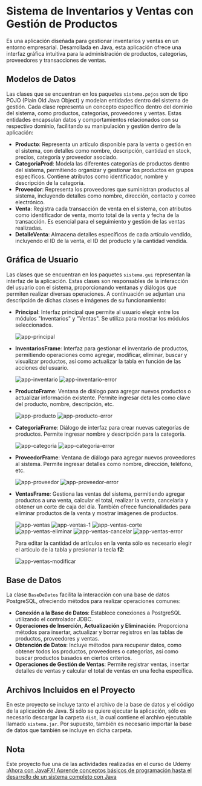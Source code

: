 # Sistema de Inventarios y Ventas con Gestión de Productos
Es una aplicación diseñada para gestionar inventarios y ventas en un entorno empresarial. Desarrollada en Java, esta aplicación ofrece una interfaz gráfica intuitiva para la administración de productos, categorías, proveedores y transacciones de ventas.

## Modelos de Datos

Las clases que se encuentran en los paquetes `sistema.pojos` son de tipo POJO (Plain Old Java Object) y modelan entidades dentro del sistema de gestión. Cada clase representa un concepto específico dentro del dominio del sistema, como productos, categorías, proveedores y ventas. Estas entidades encapsulan datos y comportamientos relacionados con su respectivo dominio, facilitando su manipulación y gestión dentro de la aplicación:

- **Producto**: Representa un artículo disponible para la venta o gestión en el sistema, con detalles como nombre, descripción, cantidad en stock, precios, categoría y proveedor asociado.
- **CategoriaProd**: Modela las diferentes categorías de productos dentro del sistema, permitiendo organizar y gestionar los productos en grupos específicos. Contiene atributos como identificador, nombre y descripción de la categoría.
- **Proveedor**: Representa los proveedores que suministran productos al sistema, incluyendo detalles como nombre, dirección, contacto y correo electrónico.
- **Venta**: Registra cada transacción de venta en el sistema, con atributos como identificador de venta, monto total de la venta y fecha de la transacción. Es esencial para el seguimiento y gestión de las ventas realizadas.
- **DetalleVenta**: Almacena detalles específicos de cada artículo vendido, incluyendo el ID de la venta, el ID del producto y la cantidad vendida.

## Gráfica de Usuario

Las clases que se encuentran en los paquetes `sistema.gui` representan la interfaz de la aplicación. Estas clases son responsables de la interacción del usuario con el sistema, proporcionando ventanas y diálogos que permiten realizar diversas operaciones. A continuación se adjuntan una descripción de dichas clases e imágenes de su funcionamiento:

- **Principal**: Interfaz principal que permite al usuario elegir entre los módulos "Inventarios" y "Ventas". Se utiliza para mostrar los módulos seleccionados.

  ![app-principal](https://github.com/lizbeth-cortes/app-java/assets/60724433/3b64a833-1923-4710-9b6f-f22eabbfb068)

- **InventariosFrame**: Interfaz para gestionar el inventario de productos, permitiendo operaciones como agregar, modificar, eliminar, buscar y visualizar productos, así como actualizar la tabla en función de las acciones del usuario.

  ![app-inventario](https://github.com/lizbeth-cortes/app-java/assets/60724433/4f2d3bbb-27dd-424c-a598-6836471861bb)  ![app-inventario-error](https://github.com/lizbeth-cortes/app-java/assets/60724433/108734d5-6c3f-4810-bf95-be46f8e0e722)

- **ProductoFrame**: Ventana de diálogo para agregar nuevos productos o actualizar información existente. Permite ingresar detalles como clave del producto, nombre, descripción, etc.

  ![app-producto](https://github.com/lizbeth-cortes/app-java/assets/60724433/ac3610f7-74bc-4f1a-b154-96668439edcc)
  ![app-producto-error](https://github.com/lizbeth-cortes/app-java/assets/60724433/b6a33cec-dedd-4f03-9584-326215ed123a)


- **CategoriaFrame**: Diálogo de interfaz para crear nuevas categorías de productos. Permite ingresar nombre y descripción para la categoría.

  ![app-categoria](https://github.com/lizbeth-cortes/app-java/assets/60724433/a5d7b697-e439-4fb3-9175-0987b5dee03c)  ![app-categoria-error](https://github.com/lizbeth-cortes/app-java/assets/60724433/3f35ffcc-6662-4cb8-8d26-06e3f3f39506)

- **ProveedorFrame**: Ventana de diálogo para agregar nuevos proveedores al sistema. Permite ingresar detalles como nombre, dirección, teléfono, etc.

  ![app-proveedor](https://github.com/lizbeth-cortes/app-java/assets/60724433/a64005c8-a171-429c-b6d7-a240e2bf9a73)
  ![app-proveedor-error](https://github.com/lizbeth-cortes/app-java/assets/60724433/e167945c-3644-4fdf-a18e-9fc09ed1edd6)

- **VentasFrame**: Gestiona las ventas del sistema, permitiendo agregar productos a una venta, calcular el total, realizar la venta, cancelarla y obtener un corte de caja del día. También ofrece funcionalidades para eliminar productos de la venta y mostrar imágenes de productos.

  ![app-ventas](https://github.com/lizbeth-cortes/app-java/assets/60724433/be5ac880-984c-4d74-ac0f-ae6f95f322e9)
  ![app-ventas-1](https://github.com/lizbeth-cortes/app-java/assets/60724433/b5e4c4ad-ddee-4ec5-9792-7b667460a749)
  ![app-ventas-corte](https://github.com/lizbeth-cortes/app-java/assets/60724433/1b6b83e5-85e9-43fa-adec-18e133d4ed15)
  ![app-ventas-eliminar](https://github.com/lizbeth-cortes/app-java/assets/60724433/5e050ab2-c568-4901-940b-c03c74f6c828)
  ![app-ventas-cancelar](https://github.com/lizbeth-cortes/app-java/assets/60724433/d69b38ec-5c7e-46a9-adff-105e428c53ae)
  ![app-ventas-error](https://github.com/lizbeth-cortes/app-java/assets/60724433/d930f900-df60-41fe-9859-6d215147b7da)

  Para editar la cantidad de artículos en la venta sólo es necesario elegir el articulo de la tabla y presionar la tecla **f2**:
  
  ![app-ventas-modificar](https://github.com/lizbeth-cortes/app-java/assets/60724433/1d9ab7f3-bdc8-4705-ae71-6039e7ef6078)







## Base de Datos

La clase `BaseDeDatos` facilita la interacción con una base de datos PostgreSQL, ofreciendo métodos para realizar operaciones comunes:

- **Conexión a la Base de Datos**: Establece conexiones a PostgreSQL utilizando el controlador JDBC.
- **Operaciones de Inserción, Actualización y Eliminación**: Proporciona métodos para insertar, actualizar y borrar registros en las tablas de productos, proveedores y ventas.
- **Obtención de Datos**: Incluye métodos para recuperar datos, como obtener todos los productos, proveedores o categorías, así como buscar productos basados en ciertos criterios.
- **Operaciones de Gestión de Ventas**: Permite registrar ventas, insertar detalles de ventas y calcular el total de ventas en una fecha específica.

## Archivos Incluidos en el Proyecto

En este proyecto se incluye tanto el archivo de la base de datos y el código de la aplicación de Java. Si sólo se quiere ejecutar la aplicación, sólo es necesario descargar la carpeta `dist`, la cual contiene el archivo ejecutable llamado `sistema.jar`. Por supuesto, también es necesario importar la base de datos que también se incluye en dicha carpeta.

## Nota

Este proyecto fue una de las actividades realizadas en el curso de Udemy [¡Ahora con JavaFX! Aprende conceptos básicos de programación hasta el desarrollo de un sistema completo con Java](https://ibmcsr.udemy.com/certificate/UC-2d303990-3436-437f-bc47-2fc146caf255/)
